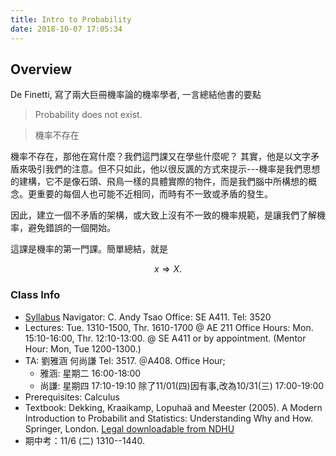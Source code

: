 ```yaml
---
title: Intro to Probability
date: 2018-10-07 17:05:34
---
```


## Overview
De Finetti, 寫了兩大巨冊機率論的機率學者, 一言總結他書的要點 
> Probability does not exist.

> 機率不存在

機率不存在，那他在寫什麼？我們這門課又在學些什麼呢？
其實，他是以文字矛盾來吸引我們的注意。但不只如此，他以很反諷的方式來提示---機率是我們思想的建構，它不是像石頭、飛鳥一樣的具體實際的物件，而是我們腦中所構想的概念。更重要的每個人也可能不近相同，而時有不一致或矛盾的發生。

因此，建立一個不矛盾的架構，或大致上沒有不一致的機率規範，是讓我們了解機率，避免錯誤的一個開始。

這課是機率的第一門課。簡單總結，就是

$$ x \Rightarrow  X.$$

### Class Info
* [Syllabus](http://faculty.ndhu.edu.tw/~chtsao/edu/18/i2p/i2p2018.AM__2080AA.pdf)    Navigator: C. Andy Tsao  Office: SE A411.  Tel: 3520
* Lectures: Tue. 1310-1500, Thr. 1610-1700 @ AE 211
Office Hours:  Mon. 15:10-16:00, Thr. 12:10-13:00. @ SE A411 or by appointment. (Mentor Hour: Mon, Tue 1200-1300.)
* TA: 劉雅涵 何尚謙 Tel: 3517. ＠A408. Office Hour;
    - 雅涵: 星期二 16:00-18:00
    - 尚謙: 星期四 17:10-19:10 除了11/01(四)因有事,改為10/31(三) 17:00-19:00
* Prerequisites: Calculus
* Textbook:  Dekking, Kraaikamp, Lopuhaä and Meester (2005). A Modern Introduction to Probabilit and Statistics: Understanding Why and How. Springer, London. [Legal downloadable from NDHU](http://134.208.29.176:8080/toread/opac/bibliographic_view?NewBookMode=false&id=766570&q=Modern+Introduction+to+Probability+and+STatistics&start=0&view=CONTENT)
* 期中考：11/6 (二) 1310--1440. 

